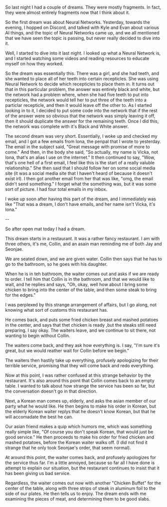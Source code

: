 So last night I had a couple of dreams. They were mostly fragments. In fact,
they were almost entirely fragments now that I think about it.

So the first dream was about Neural Networks. Yesterday, towards the evening, I
hopped on Discord, and talked with Kyle and Evan about various AI things, and
the topic of Neural Networks came up, and we all mentioned that we have seen
the topic is passing, but never really decided to dive into it.

Well, I started to dive into it last night. I looked up what a Neural Network
is, and I started watching some videos and reading resources to educate myself
on how they worked.

So the dream was essentially this. There was a girl, and she had teeth, and she
wanted to place all of her teeth into certain recepticles. She was using Neural
Network to decide which recepticles to place them in. It turns out that in this
particular problem, the answer was entirely black and white, but the network
had a problem where, when she had five teeth to put into recepticles, the
network would tell her to put three of the teeth into a particlar recepticle,
and then it would leave off the other to. As I started looking in to it, I
decided to put some code into the network that if the rest of the answer were
so obvious that the network was simply leaving it off, then it should duplicate
the answer for the remaining teeth. Once I did this, the network was complete
with it's Black and White answer.

The second dream was very short. Essentially, I woke up and checked my email,
and I got a few emails from Iona, the penpal that I wrote to yesterday. The
email in the subject said, "Great message with promise of more to come." And
then, in the body she said, "So actually, my name is Vicka, not Iona, that's an
alias I use on the internet." It then continued to say, "Wow, that's one hell
of a first email, I feel like this is the start of a really valuble
relationship." She then said that I should follow her on some social media
site (it was a social media site that I haven't heard of because it doesn't
exist irl). I then got another email from her that was like, "omg, the email
didn't send something." I forget what the something was, but it was some sort
of picture. I had four total emails in my inbox.

I woke up soon after having this part of the dream, and I immediately was like
"That was a dream, I don't have emails, and her name isn't Vicka, it's Iona."

--

So after open mat today I had a dream.

This dream starts in a restaurant. It was a rather fancy restaurant. I am with
three others, it's me, Collin, and an asain man reminding me of both Jay and
Seonjae.

We are seated down, and we are given water. Collin then says that he has to go
to the bathroom, so he goes with his daughter.

When he is in teh bathroom, the waiter comes out and asks if we are ready to
order. I tell him that Collin is in the bathroom, and that we would like to
wait, and he replies and says, "Oh, okay, well how about I bring some chicken
to bring into the center of the table, and then some steak to bring for the
edges."

I was perplexed by this strange arrangement of affairs, but I go along, not
knowing what sort of customs this restaurant has.

He comes back, and puts some fried chicken breast and mashed potatoes in the
center, and says that thet chicken is ready ,but the steaks still need
preparing. I say okay. The waiters leave, and we continue to sit there, not
wanting to begin without Collin.

The waiters come back, and they ask how everything is. I say, "I'm sure
it's great, but we would reather wait for Collin before we begin."

The waiters then hastily take up everything, profusely apologizing for their
terrible service, promising that they will come back and redo everything.

Now at this point, I was rather confused at this strange behavior by the
restaurant. It's also around this point that Collin comes back to an empty
table. I wanted to talk about how strange the service has been so far, but the
conversation doesn't go in that direction.

Next, a Korean man comes up, elderly, and asks the asian member of our party
what he would like. He then begins to make his order in Korean, but the elderly
Korean waiter replys that he doesn't know Korean, but that he will accomadate
the best he can.

Our asian friend makes a quip which humors me, which was something really
simple like, "Of course you don't speak Korean, that would just be good
service." He then proceeds to make his order for fried chicken and mashed
potatoes, before the Korean waiter walks off. (I did not find it strange that
he only took Seonjae's order, that seem normal).

At around this point, the waiter comes back, and profusely apologizes for the
service thus far. I'm a little annoyed, because so far all I have done is
attempt to explain our situation, but the restaurant continues to insist that
it has been giving us bad service.

Regardless, the waiter comes out now with another "Chicken Buffet" for the
center of the table, along with three strips of steak in aluminum foil to the
side of our plates. He then tells us to enjoy. The dream ends with me examining
the pieces of meat, and determining them to be good slabs.
